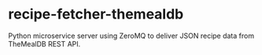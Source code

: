 # recipe-fetcher-themealdb
Python microservice server using ZeroMQ to deliver JSON recipe data from TheMealDB REST API.
